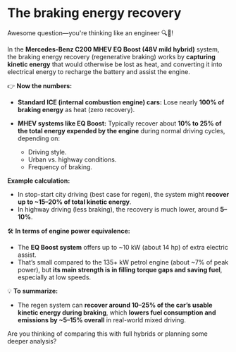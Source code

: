 # The braking energy recovery

Awesome question—you're thinking like an engineer 🔍🚗!

In the **Mercedes-Benz C200 MHEV EQ Boost (48V mild hybrid)** system, the braking energy recovery (regenerative braking)
works by **capturing kinetic energy** that would otherwise be lost as heat, and converting it into electrical energy to
recharge the battery and assist the engine.

👉 **Now the numbers:**

* **Standard ICE (internal combustion engine) cars:** Lose nearly **100% of braking energy** as heat (zero recovery).
* **MHEV systems like EQ Boost:** Typically recover about **10% to 25% of the total energy expended by the engine**
  during normal driving cycles, depending on:

    * Driving style.
    * Urban vs. highway conditions.
    * Frequency of braking.

**Example calculation:**

* In stop-start city driving (best case for regen), the system might **recover up to \~15–20% of total kinetic energy**.
* In highway driving (less braking), the recovery is much lower, around **5–10%**.

🛠️ **In terms of engine power equivalence:**

* The **EQ Boost system** offers up to \~10 kW (about 14 hp) of extra electric assist.
* That’s small compared to the 135+ kW petrol engine (about \~7% of peak power), but **its main strength is in filling
  torque gaps and saving fuel**, especially at low speeds.

💡 **To summarize:**

* The regen system can **recover around 10–25% of the car’s usable kinetic energy during braking**, which **lowers fuel
  consumption and emissions by \~5–15% overall** in real-world mixed driving.

Are you thinking of comparing this with full hybrids or planning some deeper analysis?

